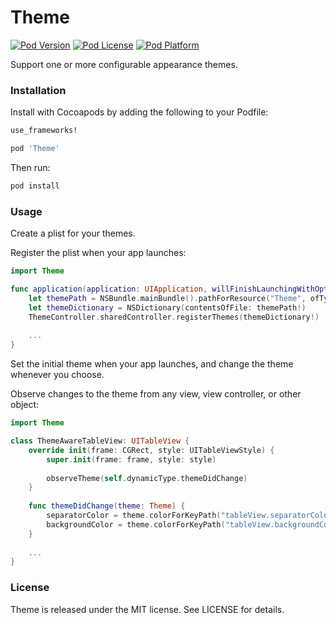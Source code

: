 # Theme

[![Pod Version](https://img.shields.io/cocoapods/v/Theme.svg)](Theme.podspec)
[![Pod License](https://img.shields.io/cocoapods/l/Theme.svg)](LICENSE)
[![Pod Platform](https://img.shields.io/cocoapods/p/Theme.svg)](Theme.podspec)

Support one or more configurable appearance themes.

### Installation

Install with Cocoapods by adding the following to your Podfile:

```ruby
use_frameworks!

pod 'Theme'
```

Then run:

```bash
pod install
```

### Usage

Create a plist for your themes.

Register the plist when your app launches:

```swift
import Theme

func application(application: UIApplication, willFinishLaunchingWithOptions launchOptions: [NSObject : AnyObject]?) -> Bool {
	let themePath = NSBundle.mainBundle().pathForResource("Theme", ofType: "plist")
    let themeDictionary = NSDictionary(contentsOfFile: themePath!)
    ThemeController.sharedController.registerThemes(themeDictionary!)
	
	...
}
```

Set the initial theme when your app launches, and change the theme whenever you choose.

Observe changes to the theme from any view, view controller, or other object:

```swift
import Theme

class ThemeAwareTableView: UITableView {
    override init(frame: CGRect, style: UITableViewStyle) {
        super.init(frame: frame, style: style)
        
        observeTheme(self.dynamicType.themeDidChange)
    }
    
    func themeDidChange(theme: Theme) {
        separatorColor = theme.colorForKeyPath("tableView.separatorColor")
        backgroundColor = theme.colorForKeyPath("tableView.backgroundColor")
    }
    
    ...   
}
```

### License

Theme is released under the MIT license. See LICENSE for details.